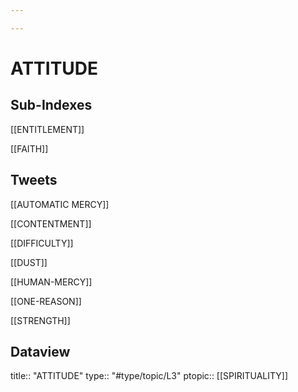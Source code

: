 ```yaml
---

---
```

# ATTITUDE 
## Sub-Indexes
[[ENTITLEMENT]]

[[FAITH]]
## Tweets 

[[AUTOMATIC MERCY]]

[[CONTENTMENT]]

[[DIFFICULTY]]

[[DUST]]

[[HUMAN-MERCY]]

[[ONE-REASON]]

[[STRENGTH]]

## Dataview

title:: "ATTITUDE"
type:: "#type/topic/L3"
ptopic:: [[SPIRITUALITY]]

